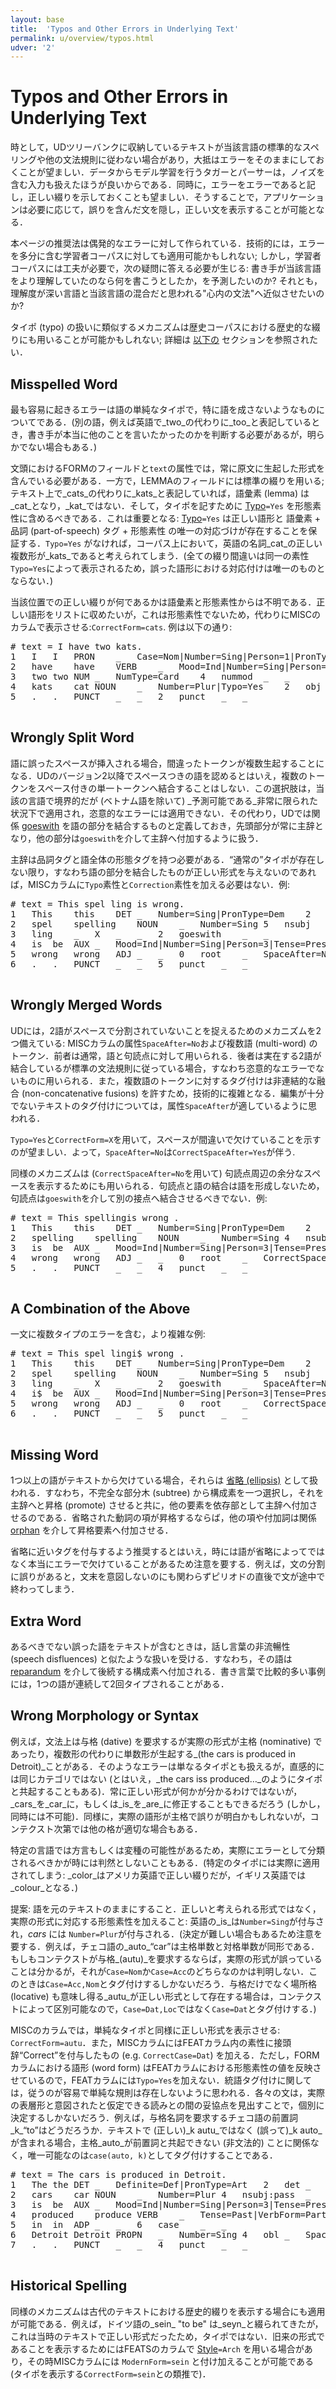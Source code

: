 ```yaml
---
layout: base
title:  'Typos and Other Errors in Underlying Text'
permalink: u/overview/typos.html
udver: '2'
---
```


<!--
(See also issues [#330](https://github.com/UniversalDependencies/docs/issues/330), [#513](https://github.com/UniversalDependencies/docs/issues/513), and [#544](https://github.com/UniversalDependencies/docs/issues/544).)
-->

# Typos and Other Errors in Underlying Text

時として，UDツリーバンクに収納しているテキストが当該言語の標準的なスペリングや他の文法規則に従わない場合があり，大抵はエラーをそのままにしておくことが望ましい．データからモデル学習を行うタガーとパーサーは，ノイズを含む入力も扱えたほうが良いからである．同時に，エラーをエラーであると記し，正しい綴りを示しておくことも望ましい．そうすることで，アプリケーションは必要に応じて，誤りを含んだ文を隠し，正しい文を表示することが可能となる．

本ページの推奨法は偶発的なエラーに対して作られている．技術的には，エラーを多分に含む学習者コーパスに対しても適用可能かもしれない; しかし，学習者コーパスには工夫が必要で，次の疑問に答える必要が生じる: 書き手が当該言語をより理解していたのなら何を書こうとしたか，を予測したいのか? それとも，理解度が深い言語と当該言語の混合だと思われる"心内の文法"へ近似させたいのか? 

タイポ (typo) の扱いに類似するメカニズムは歴史コーパスにおける歴史的な綴りにも用いることが可能かもしれない; 詳細は [以下の](#historical-spelling) セクションを参照されたい．

## Misspelled Word

最も容易に起きるエラーは語の単純なタイポで，特に語を成さないようなものについてである．(別の語，例えば英語で_two_の代わりに_too_と表記しているとき，書き手が本当に他のことを言いたかったのかを判断する必要があるが，明らかでない場合もある．)

文頭におけるFORMのフィールドと`text`の属性では，常に原文に生起した形式を含んでいる必要がある．一方で，LEMMAのフィールドには標準の綴りを用いる; テキスト上で_cats_の代わりに_kats_と表記していれば，語彙素 (lemma) は_cat_となり，_kat_ではない．そして，タイポを記すために [Typo]()`=Yes` を形態素性に含めるべきである．これは重要となる: [Typo]()`=Yes` は正しい語形と 語彙素 + 品詞 (part-of-speech) タグ + 形態素性 の唯一の対応づけが存在することを保証する．`Typo=Yes` がなければ，コーパス上において，英語の名詞_cat_の正しい複数形が_kats_であると考えられてしまう．(全ての綴り間違いは同一の素性`Typo=Yes`によって表示されるため，誤った語形における対応付けは唯一のものとならない．)

当該位置での正しい綴りが何であるかは語彙素と形態素性からは不明である．正しい語形をリストに収めたいが，これは形態素性でないため，代わりにMISCのカラムで表示させる:`CorrectForm=cats`.
例は以下の通り:

<pre>
# text = I have two kats.
1	I	I	PRON	_	Case=Nom|Number=Sing|Person=1|PronType=Prs	2	nsubj	_	_
2	have	have	VERB	_	Mood=Ind|Number=Sing|Person=1|Tense=Pres|VerbForm=Fin	0	root	_	_
3	two	two	NUM	_	NumType=Card	4	nummod	_	_
4	kats	cat	NOUN	_	Number=Plur|Typo=Yes	2	obj	_	CorrectForm=cats|SpaceAfter=No
5	.	.	PUNCT	_	_	2	punct	_	_

</pre>

## Wrongly Split Word

語に誤ったスペースが挿入される場合，間違ったトークンが複数生起することになる．UDのバージョン2以降でスペースつきの語を認めるとはいえ，複数のトークンをスペース付きの単一トークンへ結合することはしない．この選択肢は，当該の言語で境界的だが (ベトナム語を除いて) _予測可能である_非常に限られた状況下で適用され，恣意的なエラーには適用できない．その代わり，UDでは関係 [goeswith]() を語の部分を結合するものと定義しておき，先頭部分が常に主辞となり，他の部分は`goeswith`を介して主辞へ付加するように扱う．

主辞は品詞タグと語全体の形態タグを持つ必要がある．“通常の”タイポが存在しない限り，すなわち語の部分を結合したものが正しい形式を与えないのであれば，MISCカラムに`Typo`素性と`Correction`素性を加える必要はない．例:

<pre>
# text = This spel ling is wrong.
1	This	this	DET	_	Number=Sing|PronType=Dem	2	det	_	_
2	spel	spelling	NOUN	_	Number=Sing	5	nsubj	_	_
3	ling	_	X	_	_	2	goeswith	_	_
4	is	be	AUX	_	Mood=Ind|Number=Sing|Person=3|Tense=Pres|VerbForm=Fin	5	cop	_	_
5	wrong	wrong	ADJ	_	_	0	root	_	SpaceAfter=No
6	.	.	PUNCT	_	_	5	punct	_	_

</pre>

## Wrongly Merged Words

UDには，2語がスペースで分割されていないことを捉えるためのメカニズムを2つ備えている: MISCカラムの属性`SpaceAfter=No`および複数語 (multi-word) のトークン．前者は通常，語と句読点に対して用いられる．後者は実在する2語が結合しているが標準の文法規則に従っている場合，すなわち恣意的なエラーでないものに用いられる．また，複数語のトークンに対するタグ付けは非連結的な融合 (non-concatenative fusions) を許すため，技術的に複雑となる．編集が十分でないテキストのタグ付けについては，属性`SpaceAfter`が適しているように思われる．

`Typo=Yes`と`CorrectForm=X`を用いて，スペースが間違いで欠けていることを示すのが望ましい．よって，`SpaceAfter=No`は`CorrectSpaceAfter=Yes`が伴う.

同様のメカニズムは (`CorrectSpaceAfter=No`を用いて) 句読点周辺の余分なスペースを表示するためにも用いられる．句読点と語の結合は語を形成しないため，句読点は`goeswith`を介して別の接点へ結合させるべきでない．例:

<pre>
# text = This spellingis wrong .
1	This	this	DET	_	Number=Sing|PronType=Dem	2	det	_	_
2	spelling	spelling	NOUN	_	Number=Sing	4	nsubj	_	SpaceAfter=No|CorrectSpaceAfter=Yes
3	is	be	AUX	_	Mood=Ind|Number=Sing|Person=3|Tense=Pres|VerbForm=Fin	4	cop	_	_
4	wrong	wrong	ADJ	_	_	0	root	_	CorrectSpaceAfter=No
5	.	.	PUNCT	_	_	4	punct	_	_

</pre>

## A Combination of the Above

一文に複数タイプのエラーを含む，より複雑な例:

<pre>
# text = This spel lingi$ wrong .
1	This	this	DET	_	Number=Sing|PronType=Dem	2	det	_	_
2	spel	spelling	NOUN	_	Number=Sing	5	nsubj	_	_
3	ling	_	X	_	_	2	goeswith	_	SpaceAfter=No|CorrectSpaceAfter=Yes
4	i$	be	AUX	_	Mood=Ind|Number=Sing|Person=3|Tense=Pres|Typo=Yes|VerbForm=Fin	5	cop	_	CorrectForm=is
5	wrong	wrong	ADJ	_	_	0	root	_	CorrectSpaceAfter=No
6	.	.	PUNCT	_	_	5	punct	_	_

</pre>

## Missing Word

1つ以上の語がテキストから欠けている場合，それらは [省略 (ellipsis)](specific-syntax.html#ellipsis) として扱われる．すなわち，不完全な部分木 (subtree) から構成素を一つ選択し，それを主辞へと昇格 (promote) させると共に，他の要素を依存部として主辞へ付加させるのである．省略された動詞の項が昇格するならば，他の項や付加詞は関係 [orphan]() を介して昇格要素へ付加させる．<!--otherwise the relation type is used that would go out of the head if the missing material were present-->

省略に近いタグを付与するよう推奨するとはいえ，時には語が省略によってではなく本当にエラーで欠けていることがあるため注意を要する．例えば，文の分割に誤りがあると，文末を意図しないのにも関わらずピリオドの直後で文が途中で終わってしまう．

## Extra Word

あるべきでない誤った語をテキストが含むときは，話し言葉の非流暢性 (speech disfluences) と似たような扱いを受ける．すなわち，その語は [reparandum]() を介して後続する構成素へ付加される．書き言葉で比較的多い事例には，1つの語が連続して2回タイプされることがある．

## Wrong Morphology or Syntax

例えば，文法上は与格 (dative) を要求するが実際の形式が主格 (nominative) であったり，複数形の代わりに単数形が生起する_(the cars is produced in Detroit)_ことがある．そのようなエラーは単なるタイポとも扱えるが，直感的には同じカテゴリではない (とはいえ，_the cars iss produced…_のようにタイポと共起することもある)．常に正しい形式が何かが分かるわけではないが，_cars_を_car_に，もしくは_is_を_are_に修正することもできるだろう (しかし，同時には不可能)．同様に，実際の語形が主格で誤りが明白かもしれないが，コンテクスト次第では他の格が適切な場合もある．

特定の言語では方言もしくは変種の可能性があるため，実際にエラーとして分類されるべきかが時には判然としないこともある．(特定のタイポには実際に適用されてしまう: _color_はアメリカ英語で正しい綴りだが，イギリス英語では_colour_となる．)

提案: 語を元のテキストのままにすること．正しいと考えられる形式ではなく，実際の形式に対応する形態素性を加えること: 英語の_is_は`Number=Sing`が付与され，_cars_ には `Number=Plur`が付与される．(決定が難しい場合もあるため注意を要する．例えば，チェコ語の_auto_“car”は主格単数と対格単数が同形である．もしもコンテクストが与格_(autu)_を要求するならば，実際の形式が誤っていることは分かるが，それが`Case=Nom`か`Case=Acc`のどちらなのかは判明しない．このときは`Case=Acc,Nom`とタグ付けするしかないだろう．与格だけでなく場所格 (locative) も意味し得る_autu_が正しい形式として存在する場合は，コンテクストによって区別可能なので，`Case=Dat,Loc`ではなく`Case=Dat`とタグ付けする．)

MISCのカラムでは，単純なタイポと同様に正しい形式を表示させる: `CorrectForm=autu`．また，MISCカラムにはFEATカラム内の素性に接頭辞“Correct”を付与したもの (e.g. `CorrectCase=Dat`) を加える．ただし，FORMカラムにおける語形 (word form) はFEATカラムにおける形態素性の値を反映させているので，FEATカラムには`Typo=Yes`を加えない．統語タグ付けに関しては，従うのが容易で単純な規則は存在しないように思われる．各々の文は，実際の表層形と意図されたと仮定できる読みとの間の妥協点を見出すことで，個別に決定するしかないだろう．例えば，与格名詞を要求するチェコ語の前置詞_k_“to”はどうだろうか．テキストで (正しい)_k autu_ではなく (誤って)_k auto_が含まれる場合，主格_auto_が前置詞と共起できない (非文法的) ことに関係なく，唯一可能なのは`case(auto, k)`としてタグ付けすることである．

<pre>
# text = The cars is produced in Detroit.
1	The	the	DET	_	Definite=Def|PronType=Art	2	det	_	_
2	cars	car	NOUN	_	Number=Plur	4	nsubj:pass	_	_
3	is	be	AUX	_	Mood=Ind|Number=Sing|Person=3|Tense=Pres|VerbForm=Fin	4	aux:pass	_	CorrectForm=are|CorrectNumber=Plur
4	produced	produce	VERB	_	Tense=Past|VerbForm=Part	0	root	_	_
5	in	in	ADP	_	_	6	case	_	_
6	Detroit	Detroit	PROPN	_	Number=Sing	4	obl	_	SpaceAfter=No
7	.	.	PUNCT	_	_	4	punct	_	_

</pre>

## Historical Spelling

同様のメカニズムは古代のテキストにおける歴史的綴りを表示する場合にも適用が可能である．例えば，ドイツ語の_sein_ "to be" は_seyn_と綴られてきたが，これは当時のテキストで正しい形式だったため，タイポではない．旧来の形式であることを表示するためにはFEATSのカラムで [Style]()`=Arch` を用いる場合があり，その時MISCカラムには `ModernForm=sein` と付け加えることが可能である (タイポを表示する`CorrectForm=sein`との類推で)．